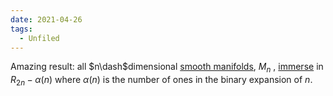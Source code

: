 ```yaml
---
date: 2021-04-26
tags: 
  - Unfiled
---
```


Amazing result: all $n\dash$dimensional [smooth manifolds](manifold.md), $M_n$ , [immerse](immersion%20in%20topology.md) in $R_{2n}-\alpha(n)$ where $\alpha(n)$ is the number of ones in the binary expansion of $n$.
